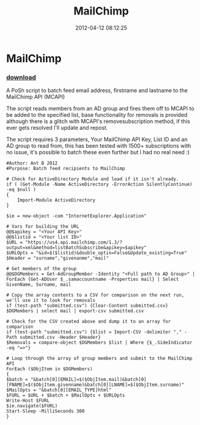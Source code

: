 ﻿---
pid:            3351
poster:         Ant B
title:          MailChimp 
date:           2012-04-12 08:12:25
format:         posh
parent:         0
parent:         0

---

# MailChimp 

### [download](3351.ps1)

A PoSh script to batch feed email address, firstname and lastname to the MailChimp API (MCAPI)

The script reads members from an AD group and fires them off to MCAPI to be added to the specified list, base functionality for removals is provided although there is a glitch with MCAPI's removesubscription method, if this ever gets resolved I'll update and repost.

The script requires 3 parameters, Your MailChimp API Key, List ID and an AD group to read from, this has been tested with 1500+ subscriptions with no issue, it's possible to batch these even further but I had no real need :)

```posh
#Author: Ant B 2012
#Purpose: Batch feed recipients to MailChimp

# Check for ActiveDirectory Module and load if it isn't already.
if ( (Get-Module -Name ActiveDirectory -ErrorAction SilentlyContinue) -eq $null )
{
    Import-Module ActiveDirectory
}

$ie = new-object -com "InternetExplorer.Application"

# Vars for building the URL
@@$apikey = "<Your API Key>"
@@$listid = "<Your list ID>"
$URL = "https://us4.api.mailchimp.com/1.3/?output=xml&method=listBatchSubscribe&apikey=$apikey"
$URLOpts = "&id=$($listid)&double_optin=False&Update_existing=True"
$Header = "surname","givenanme","mail"

# Get members of the group
@@$DGMembers = Get-AdGroupMember -Identity "<Full path to AD Group>" | ForEach {Get-ADUser $_.samaccountname -Properties mail} | Select GivenName, Surname, mail

# Copy the array contents to a CSV for comparison on the next run, we'll use it to look for removals
if (test-path "submitted.csv") {Clear-Content submitted.csv}
$DGMembers | select mail | export-csv submitted.csv

# Check for the CSV created above and dump it to an array for comparison
if (test-path "submitted.csv") {$list = Import-CSV -delimiter "," -Path submitted.csv -Header $Header}
$Removals = compare-object $DGMembers $list | Where {$_.SideIndicator -eq "=>"}

# Loop through the array of group members and submit to the MailChimp API
ForEach ($ObjItem in $DGMembers)
{
$batch = "&batch[0][EMAIL]=$($ObjItem.mail)&batch[0][FNAME]=$($ObjItem.givenname)&batch[0][LNAME]=$($ObjItem.surname)"
$MailOpts = "&batch[0][EMAIL_TYPE]html"
$FURL = $URL + $batch + $MailOpts + $URLOpts
Write-Host $FURL
$ie.navigate($FURL)
Start-Sleep -MilliSeconds 300
}

```
